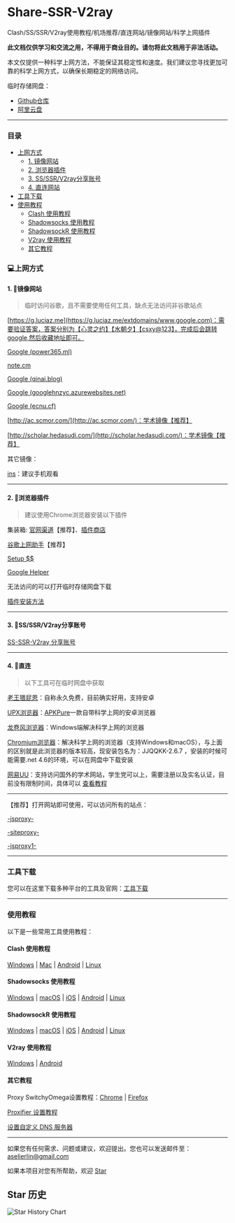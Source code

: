 # Share-SSR-V2ray

Clash/SS/SSR/V2ray使用教程/机场推荐/直连网站/镜像网站/科学上网插件

**此文档仅供学习和交流之用，不得用于商业目的。请勿将此文档用于非法活动。**

本文仅提供一种科学上网方法，不能保证其稳定性和速度。我们建议您寻找更加可靠的科学上网方式，以确保长期稳定的网络访问。

临时存储网盘：

- [Github仓库](https://github.com/selierlin/fq/tree/tools)
- [阿里云盘](https://www.aliyundrive.com/s/FFkFcyVqQrr)


---



### 目录


- [上网方式](#上网方式)
	- [1. 镜像网站](#1-镜像网站)
	- [2. 浏览器插件](#2-浏览器插件)
	- [3. SS/SSR/V2ray分享账号](#3-ssssrv2ray分享账号)
	- [4. 直连网站](#4-直连)
- [工具下载](#工具下载)
- [使用教程](#使用教程)
	- [Clash 使用教程](#Clash-使用教程)
	- [Shadowsocks 使用教程](#shadowsocks-使用教程)
	- [ShadowsockR 使用教程](#shadowsockR-使用教程)
	- [V2ray 使用教程](#v2ray-使用教程)
	- [其它教程](#其它教程)


### 💻上网方式

#### 1. 🍆镜像网站

> 临时访问谷歌，且不需要使用任何工具，缺点无法访问非谷歌站点

[https://g.luciaz.me](https://g.luciaz.me/extdomains/www.google.com)：需要验证答案，答案分别为【心灵之约】【水朝夕】【csxy@123】，完成后会跳转google,然后收藏地址即可。

[Google (power365.ml)](https://google.power365.ml/)

[note.cm](https://note.cm/)

[Google (qinai.blog)](https://google.qinai.blog/)

[Google (googlehnzyc.azurewebsites.net)](https://googlehnzyc.azurewebsites.net/)

[Google (ecnu.cf)](https://search.ecnu.cf/)

[http://ac.scmor.com/](http://ac.scmor.com/)：学术镜像【推荐】

[http://scholar.hedasudi.com/](http://scholar.hedasudi.com/)：学术镜像【推荐】


其它镜像：

[ins](https://www.veryins.com/)：建议手机观看


---


#### 2. 🌰浏览器插件

> 建议使用Chrome浏览器安装以下插件

集装箱: [官网渠道](https://a.newday.me/?scene=one_index_index)【推荐】、[插件商店](https://chrome.google.com/webstore/detail/%E9%9B%86%E8%A3%85%E7%AE%B1/kbgigmcnifmaklccibmlepmahpfdhjch)

[谷歌上网助手](https://chrome.google.com/webstore/detail/%E8%B0%B7%E6%AD%8C%E4%B8%8A%E7%BD%91%E5%8A%A9%E6%89%8B/nonmafimegllfoonjgplbabhmgfanaka/)【推荐】

[Setup $$](https://chrome.google.com/webstore/detail/setupvpn-lifetime-free-vp/oofgbpoabipfcfjapgnbbjjaenockbdp?hl=zh-CN)

[Google Helper](http://googlehelper.net/)

无法访问的可以打开临时存储网盘下载

[插件安装方法](https://zhuanlan.zhihu.com/p/57484771)

---


#### 3. 🍄SS/SSR/V2ray分享账号

[SS-SSR-V2ray 分享账号](1-share-ssr-v2ray.md)

---

#### 4. 🥒直连

> 以下工具可在临时网盘中获取

[老王猥屁恩](https://play.google.com/store/apps/details?id=com.findtheway)：自称永久免费，目前确实好用，支持安卓

[UPX浏览器](https://play.google.com/store/apps/details?id=net.upx.proxy.browser&hl=zh)：[APKPure](https://apkpure.com/cn/upx-unblock-sites-vpn-browser/net.upx.proxy.browser)一款自带科学上网的安卓浏览器

[龙卷风浏览器](http://s1.longs1.vip/)：Windows端解决科学上网的浏览器

[Chromium浏览器](https://github.com/jjqqkk/jjqqkk)：解决科学上网的浏览器（支持Windows和macOS），与上面的区别就是此浏览器的版本较高，现安装包名为：JJQQKK-2.6.7 ，安装的时候可能需要.net 4.6的环境，可以在网盘中下载安装

[网易UU](https://uu.163.com/)：支持访问国外的学术网站，学生党可以上，需要注册以及实名认证，目前没有限制时间，具体可以 [查看教程](https://uu.baike.163.com/gonglue/320.html)

---

【推荐】打开网站即可使用，可以访问所有的站点：

[-jsproxy-](https://proxy.fan.workers.dev/)

[-siteproxy-](https://linproxy.fan.workers.dev/)

[-jsproxy1-](https://gamedun.github.io/)


---

### 工具下载

您可以在这里下载多种平台的工具及官网：[工具下载](tools.md)

---

### 使用教程

以下是一些常用工具使用教程：

#### Clash 使用教程

[Windows](Clash/Clash_Windows.md)  |  [Mac](Clash/Clash_Mac.md) |  [Android](Clash/Clash_Android.md)  |  [Linux](Clash/Clash_Linux.md)

#### Shadowsocks 使用教程

[Windows](SS/2-windows-setup-guide-cn.md)  |  [macOS](SS/3-macos-setup-guide-cn.md)  |  [iOS](SS/4-ios-setup-guide-cn.md)  |  [Android](SS/5-android-setup-guide-cn.md)  |  [Linux](SS/6-linux-setup-guide-cn.md)

#### ShadowsockR 使用教程

[Windows](SSR/11-windows-setup-guide-cn.md)  |  [macOS](SSR/12-macos-setup-guide-cn.md)  |  [iOS](SSR/13-ios-setup-guide-cn.md)  |  [Android](SSR/14-android-setup-guide-cn.md)  |  [Linux](SSR/15-linux-setup-guide-cn.md)

#### V2ray 使用教程

[Windows](V2ray/V2rayN_Windows.md)  |  [Android](V2ray/V2ray_Android.md) 


#### 其它教程

Proxy SwitchyOmega设置教程：[Chrome](Other/7-2-chrome-setup-guide-cn.md)  |  [Firefox](Other/7-1-firefox-setup-guide-cn.md)

[Proxifier 设置教程](Other/8-proxifier-settings.md)

[设置自定义 DNS 服务器](Other/9-dns-setup-guide-cn.md)

---

如果您有任何需求、问题或建议，欢迎提出。您也可以发送邮件至：[aselierlin@gmail.com](Mailto://aselierlin@gmail.com)

如果本项目对您有所帮助，欢迎 [Star](https://github.com/selierlin/Share-SSR-V2ray)


## Star 历史

![Star History Chart](https://api.star-history.com/svg?repos=selierlin/Share-SSR-V2ray&type=Date)
